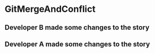 # GitMergeAndConflict
## Developer B made some changes to the story
## Developer A made some changes to the story

